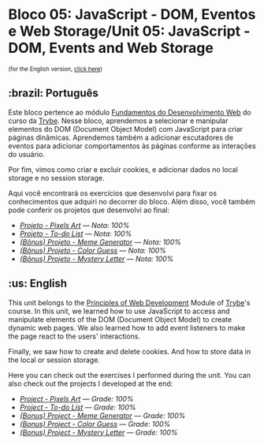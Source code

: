 # Bloco 05: JavaScript - DOM, Eventos e Web Storage/Unit 05: JavaScript - DOM, Events and Web Storage
<small>(for the English version, <a href="#en">click here</a>)</small>
<h2>:brazil: Português</h2>
<p>Este bloco pertence ao módulo <a href="https://github.com/raphaelalmeidamartins/trybe_exercicios/tree/main/1_fundamentos-do-desv-web" rel="prev">Fundamentos do Desenvolvimento Web</a> do curso da <a href="https://www.betrybe.com/">Trybe</a>. Nesse bloco, aprendemos a selecionar e manipular elementos do DOM (Document Object Model) com JavaScript para criar páginas dinâmicas. Aprendemos também a adicionar escutadores de eventos para adicionar comportamentos às páginas conforme as interações do usuário.</p>
<p>Por fim, vimos como criar e excluir cookies, e adicionar dados no local storage e no session storage.</p>
<p>Aqui você encontrará os exercícios que desenvolvi para fixar os conhecimentos que adquiri no decorrer do bloco. Além disso, você também pode conferir os projetos que desenvolvi ao final:</p>

- _[Projeto - Pixels Art](https://github.com/raphaelalmeidamartins/project-pixels-art) — Nota: 100%_
- _[Projeto - To-do List](https://github.com/raphaelalmeidamartins/project-to-do-list) — Nota: 100%_
- _[(Bônus) Projeto - Meme Generator](https://github.com/raphaelalmeidamartins/project-meme-generator) — Nota: 100%_
- _[(Bônus) Projeto - Color Guess](https://github.com/raphaelalmeidamartins/project-color-guess) — Nota: 100%_
- _[(Bônus) Projeto - Mystery Letter](https://github.com/raphaelalmeidamartins/project-mystery-letter) — Nota: 100%_

<h2 id="en">:us: English</h2>
<p>This unit belongs to the <a href="https://github.com/raphaelalmeidamartins/trybe_exercicios/tree/main/1_fundamentos-do-desv-web">Principles of Web Development</a> Module of <a href="https://www.betrybe.com/">Trybe</a>'s course. In this unit, we learned how to use JavaScript to access and manipulate elements of the DOM (Document Object Model) to create dynamic web pages. We also learned how to add event listeners to make the page react to the users' interactions.</p>
<p>Finally, we saw how to create and delete cookies. And how to store data in the local or session storage.</p>
<p>Here you can check out the exercises I performed during the unit. You can also check out the projects I developed at the end:</p>

- _[Project - Pixels Art](https://github.com/raphaelalmeidamartins/project-pixels-art) — Grade: 100%_
- _[Project - To-do List](https://github.com/raphaelalmeidamartins/project-to-do-list) — Grade: 100%_
- _[(Bonus) Project - Meme Generator](https://github.com/raphaelalmeidamartins/project-meme-generator) — Grade: 100%_
- _[(Bonus) Project - Color Guess](https://github.com/raphaelalmeidamartins/project-color-guess) — Grade: 100%_
- _[(Bonus) Project - Mystery Letter](https://github.com/raphaelalmeidamartins/project-mystery-letter) — Grade: 100%_
